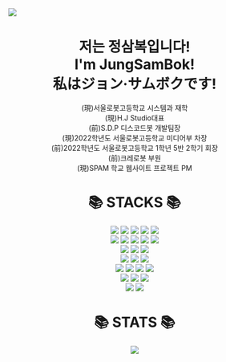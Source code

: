 <!DOCTYPE html>
<html lang="kr">
  <head>
    <meta charset="UTF-8" />
    <meta http-equiv="X-UA-Compatible" content="IE=edge" />
    <meta name="viewport" content="width=device-width, initial-scale=1.0" />
  </head>
  <body>
    <img align="center" src="https://capsule-render.vercel.app/api?type=waving&text=Hello%20World!&&color=timeGradient&&animation=twinkling&height=200&fontSize=60"
         />
    <h1 align="center">저는 정삼복입니다!</br>I'm JungSamBok!</br>私はジョン·サムボクです!</h1>
    <dt align="center">
      <li style="list-style-type: none">(現)서울로봇고등학교 시스템과 재학</li>
      <li style="list-style-type: none">(現)H.J Studio대표</li>
      <li style="list-style-type: none">(前)S.D.P 디스코드봇 개발팀장</li>
      <li style="list-style-type: none">(現)2022학년도 서울로봇고등학교 미디어부 차장</li>
      <li style="list-style-type: none">(前)2022학년도 서울로봇고등학교 1학년 5반 2학기 회장</li>
      <li style="list-style-type: none">(前)크레로봇 부원</li>
      <li style="list-style-type: none">(現)SPAM 학교 웹사이트 프로젝트  PM</li>
    </dt>
    <div align="center"><h1>📚 STACKS 📚 </h1></div>
    <div align="center">
        <img
          src="https://img.shields.io/badge/java-007396?style=for-the-badge&logo=java&logoColor=white"
        />
        <img
          src="https://img.shields.io/badge/C-00599C?style=for-the-badge&logo=C%2B%2B&logoColor=white"
        />
        <img
          src="https://img.shields.io/badge/python-3776AB?style=for-the-badge&logo=python&logoColor=white"
        />
        <img
          src="https://img.shields.io/badge/typescript-3178C6?style=for-the-badge&logo=typescript&logoColor=white"
        />
        <img
          src="https://img.shields.io/badge/go-00ADD8?style=for-the-badge&logo=go&logoColor=white"
        />
        <br />
        <img
          src="https://img.shields.io/badge/html5-E34F26?style=for-the-badge&logo=html5&logoColor=white"
        />
        <img
          src="https://img.shields.io/badge/css-1572B6?style=for-the-badge&logo=css3&logoColor=white"
        />
        <img
          src="https://img.shields.io/badge/javascript-F7DF1E?style=for-the-badge&logo=javascript&logoColor=black"
        />
        <img
          src="https://img.shields.io/badge/flutter-02569B?style=for-the-badge&logo=flutter&logoColor=white"
        />   
        <img
          src="https://img.shields.io/badge/unity-222324?style=for-the-badge&logo=unity&logoColor=white"
        />
        <br />   
        <img
          src="https://img.shields.io/badge/androidstudio-3DDC84?style=for-the-badge&logo=androidstudio&logoColor=white"
        />      
        <img
          src="https://img.shields.io/badge/adobephotoshop-31A8FF?style=for-the-badge&logo=adobephotoshop&logoColor=black"
        />
        <img
          src="https://img.shields.io/badge/adobeillustrator-FF9A00?style=for-the-badge&logo=adobeillustrator&logoColor=black"
        />
      <br />
        <img
          src="https://img.shields.io/badge/adobepremierepro-9999FF?style=for-the-badge&logo=adobepremierepro&logoColor=black"
        />
        <img
          src="https://img.shields.io/badge/adobeaftereffects-9999FF?style=for-the-badge&logo=adobeaftereffects&logoColor=black"
        />
        <img
          src="https://img.shields.io/badge/swift-F05138?style=for-the-badge&logo=swift&logoColor=white"
        />
        <br />     
        <img
          src="https://img.shields.io/badge/node.js-339933?style=for-the-badge&logo=nodedotjs&logoColor=white"
        />
        <img
          src="https://img.shields.io/badge/express-181717?style=for-the-badge&logo=express&logoColor=white"
        />
        <img
          src="https://img.shields.io/badge/figma-F24E1E?style=for-the-badge&logo=figma&logoColor=white"
        />
        <img
          src="https://img.shields.io/badge/firebase-FFCA28?style=for-the-badge&logo=firebase&logoColor=white"
        />
        <br /> 
        <img
          src="https://img.shields.io/badge/linux-FCC624?style=for-the-badge&logo=linux&logoColor=black"
        />
        <img
          src="https://img.shields.io/badge/macos-181717?style=for-the-badge&logo=macos&logoColor=white"
        />
        <img
          src="https://img.shields.io/badge/windows11-0078D4?style=for-the-badge&logo=windows11&logoColor=white"
        />
        <br />
        <img
          src="https://img.shields.io/badge/github-181717?style=for-the-badge&logo=github&logoColor=white"
        />
        <img
          src="https://img.shields.io/badge/git-F05032?style=for-the-badge&logo=git&logoColor=white"
        />
      </div>
    <div align=center><h1>📚 STATS 📚 </h1></div>
    <div align=center>
    <img align="center"
        src="https://github-readme-stats.vercel.app/api?username=NANONANDFLASH&show_icons=true&theme=radical"
      />
    </div>
  </body>
</html>
